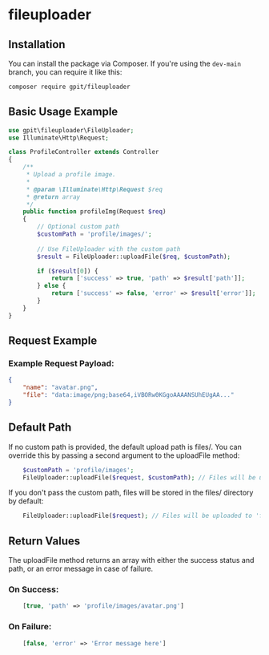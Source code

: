 # fileuploader

## Installation

You can install the package via Composer. If you're using the `dev-main` branch, you can require it like this:

```bash
composer require gpit/fileuploader
```

## Basic Usage Example

```php
use gpit\fileuploader\FileUploader;
use Illuminate\Http\Request;

class ProfileController extends Controller
{
    /**
     * Upload a profile image.
     *
     * @param \Illuminate\Http\Request $req
     * @return array
     */
    public function profileImg(Request $req)
    {
        // Optional custom path
        $customPath = 'profile/images/';
        
        // Use FileUploader with the custom path
        $result = FileUploader::uploadFile($req, $customPath);

        if ($result[0]) {
            return ['success' => true, 'path' => $result['path']];
        } else {
            return ['success' => false, 'error' => $result['error']];
        }
    }
}

```

## Request Example

### Example Request Payload:

```json
{
    "name": "avatar.png",
    "file": "data:image/png;base64,iVBORw0KGgoAAAANSUhEUgAA..."
}
```

## Default Path

If no custom path is provided, the default upload path is files/. You can override this by passing a second argument to the uploadFile method:

```php
    $customPath = 'profile/images';
    FileUploader::uploadFile($request, $customPath); // Files will be uploaded to 'profile/images/'
```

If you don't pass the custom path, files will be stored in the files/ directory by default:

```php
    FileUploader::uploadFile($request); // Files will be uploaded to 'files/'
```

## Return Values

The uploadFile method returns an array with either the success status and path, or an error message in case of failure.

### On Success:

```php
    [true, 'path' => 'profile/images/avatar.png']
```

### On Failure:

```php
    [false, 'error' => 'Error message here']
```
